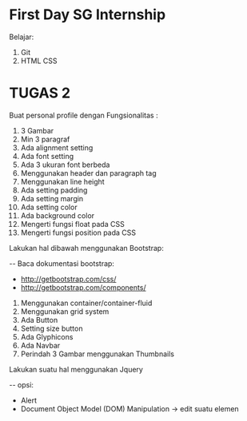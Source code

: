 # First Day SG Internship

Belajar:

1. Git
1. HTML CSS

# TUGAS 2

Buat personal profile dengan Fungsionalitas :

1. 3 Gambar
2. Min 3 paragraf
3. Ada alignment setting
4. Ada font setting
5. Ada 3 ukuran font berbeda
6. Menggunakan header dan paragraph tag
7. Menggunakan line height
8. Ada setting padding
9. Ada setting margin
11. Ada setting color
12. Ada background color
13. Mengerti fungsi float pada CSS
14. Mengerti fungsi position pada CSS

Lakukan hal dibawah menggunakan Bootstrap:

-- Baca dokumentasi bootstrap:
* http://getbootstrap.com/css/
* http://getbootstrap.com/components/
1. Menggunakan container/container-fluid
2. Menggunakan grid system
3. Ada Button
4. Setting size button
5. Ada Glyphicons
6. Ada Navbar
7. Perindah 3 Gambar menggunakan Thumbnails

Lakukan suatu hal menggunakan Jquery

-- opsi:
* Alert
* Document Object Model (DOM) Manipulation -> edit suatu elemen
